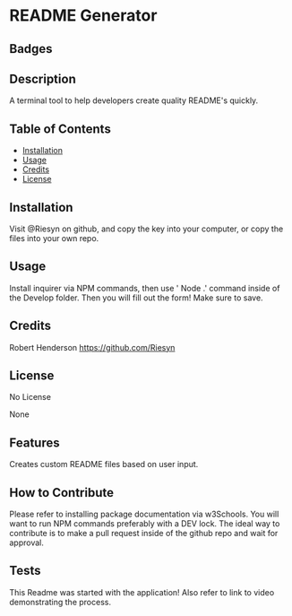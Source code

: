 # README Generator


## Badges


## Description
A terminal tool to help developers create quality README's quickly.

## Table of Contents

- [Installation](#installation)
- [Usage](#usage)
- [Credits](#credits)
- [License](#license)

## Installation
Visit @Riesyn on github, and copy the  key into your computer, or copy the files into your own repo.

## Usage
Install inquirer via NPM commands, then use ' Node .' command inside of the Develop folder. Then you will fill out the form! Make sure to save.

## Credits
Robert Henderson https://github.com/Riesyn

## License
No License

None

## Features
Creates custom README files based on user input.

## How to Contribute
Please refer to installing package documentation via w3Schools. You will want to run NPM commands preferably with a DEV lock. The ideal way to contribute is to make a pull request inside of the github repo and wait for approval.

## Tests
This Readme was started with the application! Also refer to link to video demonstrating the process. 